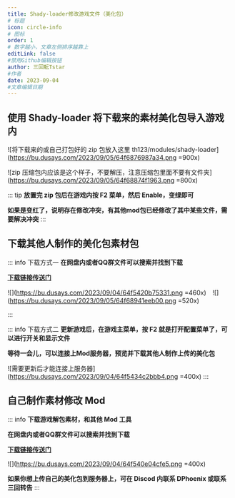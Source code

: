 ```yaml
---
title: Shady-loader修改游戏文件（美化包）
# 标题
icon: circle-info
# 图标
order: 1
# 数字越小，文章左侧排序越靠上
editLink: false
#禁用Github编辑按钮
author: 三回転Tstar
#作者
date: 2023-09-04
#文章编辑日期
---
```




## 使用 Shady-loader 将下载来的素材美化包导入游戏内

![将下载来的或自己打包好的 zip 包放入这里 th123/modules/shady-loader](https://bu.dusays.com/2023/09/05/64f6876987a34.png =900x)

![zip 压缩包内应该是这个样子，不要解压，注意压缩包里面不要有文件夹](https://bu.dusays.com/2023/09/05/64f68874f1963.png =800x)

::: tip
**放置完 zip 包后在游戏内按 F2 菜单，然后 Enable，变绿即可**

**如果是变红了，说明存在修改冲突，有其他mod包已经修改了其中某些文件，需要解决冲突**
:::

## 下载其他人制作的美化包素材包

::: info 下载方式一
**在网盘内或者QQ群文件可以搜索并找到下载**

[**下载链接传送门**](/about/#非想天则资源下载指路) 

![](https://bu.dusays.com/2023/09/04/64f5420b75331.png =460x)　![](https://bu.dusays.com/2023/09/05/64f68941eeb00.png =520x)

:::

::: info 下载方式二
**更新游戏后，在游戏主菜单，按 F2 就是打开配置菜单了，可以进行开关和显示文件**

**等待一会儿，可以连接上Mod服务器，预览并下载其他人制作上传的美化包**

![需要更新后才能连接上服务器](https://bu.dusays.com/2023/09/04/64f5434c2bbb4.png =400x)
:::

## 自己制作素材修改 Mod

::: info 
**下载游戏解包素材，和其他 Mod 工具**

**在网盘内或者QQ群文件可以搜索并找到下载**

[**下载链接传送门**](/about/#非想天则资源下载指路) 

![](https://bu.dusays.com/2023/09/04/64f540e04cfe5.png =400x)

**如果你想上传自己的美化包到服务器上，可在 Discod 内联系 DPhoenix 或联系三回转告**
:::


